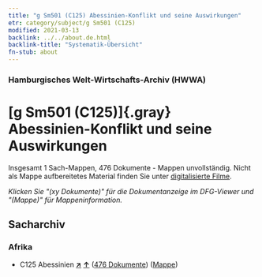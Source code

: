 ```yaml
---
title: "g Sm501 (C125) Abessinien-Konflikt und seine Auswirkungen"
etr: category/subject/g Sm501 (C125)
modified: 2021-03-13
backlink: ../../about.de.html
backlink-title: "Systematik-Übersicht"
fn-stub: about
---
```


### Hamburgisches Welt-Wirtschafts-Archiv (HWWA)
# [g Sm501 (C125)]{.gray}&#8201; Abessinien-Konflikt und seine Auswirkungen&#160; 




Insgesamt 1 Sach-Mappen, 476 Dokumente - Mappen unvollständig.
Nicht als Mappe aufbereitetes Material finden Sie unter [digitalisierte Filme](/film/h1_sh).

_Klicken Sie "(xy Dokumente)" für die Dokumentanzeige im DFG-Viewer und "(Mappe)" für Mappeninformation._

## Sacharchiv




### Afrika

- C125 Abessinien [**&nearr;**](../../../geo/i/141482/about.de.html "Abessinien (alle Mappen)") [**&uarr;**](../../../geo/about.de.html#C125 "Ländersystematik") (<a href="https://pm20.zbw.eu/dfgview/sh/141482,144606" title="über: Abessinien : Abessinien-Konflikt und seine Auswirkungen" target="_blank">476 Dokumente</a>) ([Mappe](../../../../folder/sh/1414xx/141482/1446xx/144606/about.de.html))


